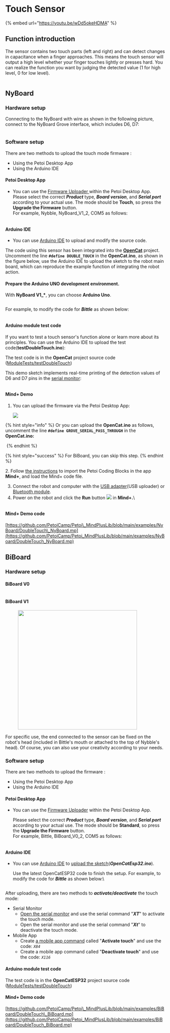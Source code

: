 # Touch Sensor

{% embed url="https://youtu.be/wDd5okeHDMA" %}

## Function introduction

The sensor contains two touch parts (left and right) and can detect changes in capacitance when a finger approaches. This means the touch sensor will output a high level whether your finger touches lightly or presses hard. You can realize the function you want by judging the detected value (1 for high level, 0 for low level).

<figure><img src="../.gitbook/assets/DoubleTouch_New (2).png" alt=""><figcaption></figcaption></figure>

## NyBoard

### Hardware setup

Connecting to the NyBoard with wire as shown in the following picture, connect to the NyBoard Grove interface, which includes D6, D7:

<figure><img src="../.gitbook/assets/PANA0498 拷贝.jpg" alt=""><figcaption></figcaption></figure>

### Software setup

There are two methods to upload the touch mode firmware :

* Using the Petoi Desktop App
* Using the Arduino IDE

#### Petoi Desktop App

* You can use the [Firmware Uploader ](https://docs.petoi.com/desktop-app/firmware-uploader#select-the-correct-options-to-upload-the-latest-firmware)within the Petoi Desktop App.\
  Please select the correct _**Product**_ type, _**Board version**_, and _**Serial port**_ according to your actual use. The mode should be **Touch**, so press the **Upgrade the Firmware** button. \
  For example, Nybble, NyBoard\_V1\_2, COM5 as follows:

<figure><img src="../.gitbook/assets/image (493).png" alt=""><figcaption></figcaption></figure>

#### Arduino IDE

* You can use [Arduino IDE](https://www.arduino.cc/en/software) to upload and modify the source code.&#x20;

The code using this sensor has been integrated into the [**OpenCat**](https://github.com/PetoiCamp/OpenCat) project. Uncomment the line **`#define DOUBLE_TOUCH`**  in the **OpenCat.ino**, as shown in the figure below, use the Arduino IDE to upload the sketch to the robot main board, which can reproduce the example function of integrating the robot action.

#### Prepare the Arduino UNO development environment.

With **NyBoard V1\_\***, you can choose **Arduino Uno**.&#x20;

<figure><img src="../.gitbook/assets/image (122).png" alt=""><figcaption></figcaption></figure>

For example,  to modify the code for _**Bittle**_ as shown below:

<figure><img src="../.gitbook/assets/image (440).png" alt=""><figcaption></figcaption></figure>

#### Arduino module test code

If you want to test a touch sensor's function alone or learn more about its principles. You can use the Arduino IDE to upload the test code(**testDoubleTouch.ino**):

The test code is in the **OpenCat** project source code ([ModuleTests/testDoubleTouch](https://github.com/PetoiCamp/OpenCat/blob/main/ModuleTests/testDoubleTouch/testDoubleTouch.ino))

This demo sketch implements real-time printing of the detection values of D6 and D7 pins in the [serial monitor](https://docs.petoi.com/arduino-ide/serial-monitor):&#x20;

<figure><img src="../.gitbook/assets/Touch_serial_monitor.png" alt=""><figcaption></figcaption></figure>

#### Mind+ Demo

1.  &#x20;You can upload the firmware via the Petoi Desktop App:

    ![](<../.gitbook/assets/image (460).png>)

{% hint style="info" %}
Or you can upload the **OpenCat.ino** as follows, uncomment the line **`#define GROVE_SERIAL_PASS_THROUGH`** in the **OpenCat.ino:**

<img src="../.gitbook/assets/image (229).png" alt="" data-size="original">
{% endhint %}

{% hint style="success" %}
For BiBoard, you can skip this step.
{% endhint %}

&#x20;2\.    Follow [the instructions](https://docs.petoi.com/block-based-programming/petoi-coding-blocks#import-petoi-mind+-extension-library) to import the Petoi Coding Blocks in the app **Mind+**, and load the Mind+ code file.

3. &#x20;Connect the robot and computer with the [USB adapter](https://docs.petoi.com/communication-modules/usb-downloader-ch340c)(USB uploader) or [Bluetooth module](https://docs.petoi.com/communication-modules/dual-mode-bluetooth).
4. &#x20;Power on the robot and click the **Run** button ![](<../.gitbook/assets/image (208).png>) in **Mind+.**\


<figure><img src="../.gitbook/assets/Touch_mind+.png" alt=""><figcaption></figcaption></figure>

#### Mind+ Demo code

[https://github.com/PetoiCamp/Petoi\_MindPlusLib/blob/main/examples/NyBoard/DoubleTouch\_NyBoard.mp](https://github.com/PetoiCamp/Petoi_MindPlusLib/blob/main/examples/NyBoard/DoubleTouch_NyBoard.mp)

## BiBoard

### Hardware setup

#### BiBoard V0&#x20;

<figure><img src="../.gitbook/assets/DoubleTouch_BiBoard (1).png" alt=""><figcaption></figcaption></figure>

#### BiBoard V1

<figure><img src="../.gitbook/assets/触摸传感器连接图.png" alt="" width="375"><figcaption></figcaption></figure>

For specific use, the end connected to the sensor can be fixed on the robot's head (included in Bittle's mouth or attached to the top of Nybble's head). Of course, you can also use your creativity according to your needs.

### Software setup

There are two methods to upload the firmware :

* Using the Petoi Desktop App
* Using the Arduino IDE

#### Petoi Desktop App

*   You can use the [Firmware Uploader](https://docs.petoi.com/desktop-app/firmware-uploader#select-the-correct-options-to-upload-the-latest-firmware) within the Petoi Desktop App.

    Please select the correct _**Product**_ type, _**Board version**_, and _**Serial port**_ according to your actual use. The mode should be **Standard**, so press the **Upgrade the Firmware** button. \
    For example, Bittle, BiBoard\_V0\_2, COM5 as follows:

    <figure><img src="../.gitbook/assets/image (513).png" alt=""><figcaption></figcaption></figure>

#### Arduino IDE

*   You can use [Arduino IDE](https://www.arduino.cc/en/software) to [upload the sketch](https://docs.petoi.com/arduino-ide/upload-sketch-for-biboard#id-2.-set-up-biboard)(_**OpenCatEsp32.ino**_).&#x20;

    Use the latest OpenCatESP32 code to finish the setup. For example,  to modify the code for _**Bittle**_ as shown below:\


    <figure><img src="../.gitbook/assets/image (514).png" alt=""><figcaption></figcaption></figure>



After uploading, there are two methods to _**activate/deactivate**_ the touch mode:

* Serial Monitor
  * [Open the serial monitor](../arduino-ide/serial-monitor.md#biboard) and use the serial command "_**XT**_" to activate the touch mode.
  * Open the serial monitor and use the serial command "_**Xt**_" to deactivate the touch mode.
* Mobile App
  * Create [a mobile app command](https://docs.petoi.com/mobile-app/controller#create-a-single-command) called "**Activate touch**" and use the code: _`X84`_
  * Create a mobile app command called "**Deactivate touch**" and use the code: _`X116`_

#### Arduino module test code

The test code is in the **OpenCatESP32** project source code ([ModuleTests/testDoubleTouch](https://github.com/PetoiCamp/OpenCatEsp32/blob/main/ModuleTests/testDoubleTouch/testDoubleTouch.ino))

#### Mind+ Demo code

[https://github.com/PetoiCamp/Petoi\_MindPlusLib/blob/main/examples/BiBoard/DoubleTouch\_BiBoard.mp](https://github.com/PetoiCamp/Petoi_MindPlusLib/blob/main/examples/BiBoard/DoubleTouch_BiBoard.mp)

